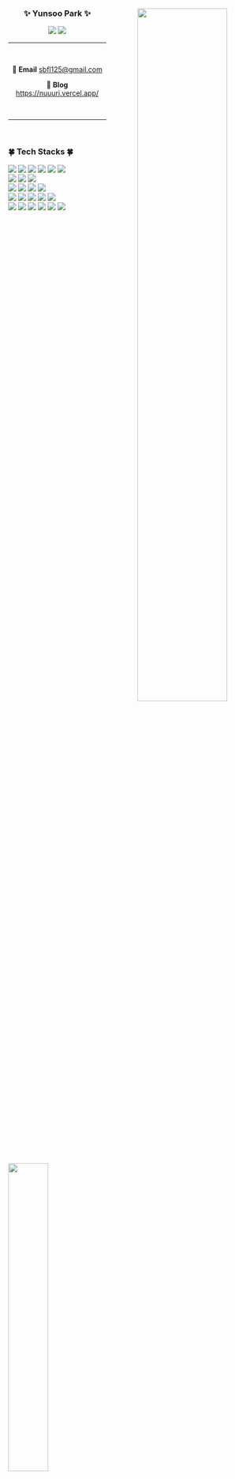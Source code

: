 <div align="center">
  <img align="right" width="60%" src="https://github-readme-stats.vercel.app/api?username=nuuuri&count_private=true&show_icons=true"/>

   ### ✨ Yunsoo Park ✨
  <a href="https://github.com/nuuuri"><img src="https://hits.seeyoufarm.com/api/count/incr/badge.svg?url=https%3A%2F%2Fgithub.com%2Fnuuuri&count_bg=%23000000&title_bg=%23000000&icon=github.svg&icon_color=%23E7E7E7&title=GitHub&edge_flat=false"/></a>
  <a href="https://solved.ac/whkakrkr"><img src="http://mazassumnida.wtf/api/mini/generate_badge?boj=whkakrkr"/></a> 
  
  ---
    
  <br/>
  
  📧 **Email** sbfl125@gmail.com
   
  📝 **Blog** https://nuuuri.vercel.app/
   
  <br>
</div>
  
 ---

<br/>
<img align="left" width="40%" src="https://github-readme-stats.vercel.app/api/top-langs/?username=nuuuri&layout=compact"/>

<div>
  
  ### :four_leaf_clover: Tech Stacks :four_leaf_clover:
  
  <img src="https://img.shields.io/badge/TypeScript-3178C6?style=flat-square&logo=TypeScript&logoColor=white"/>
  <img src="https://img.shields.io/badge/JavaScript-F7DF1E?style=flat-square&logo=JavaScript&logoColor=white"/> 
  <img src="https://img.shields.io/badge/Python-3776AB?style=flat-square&logo=Python&logoColor=white"/>
  <img src="https://img.shields.io/badge/JAVA-007396?style=flat-square&logo=Java&logoColor=white"/>
  <img src="https://img.shields.io/badge/C++-00599C?style=flat-square&logo=C%2B%2B&logoColor=white"/>
  <img src="https://img.shields.io/badge/C-A8B9CC?style=flat-square&logo=C&logoColor=white"/> 
  <br/>
  <img src="https://img.shields.io/badge/React-61DAFB?style=flat-square&logo=React&logoColor=white"/>
  <img src="https://img.shields.io/badge/Next.js-000000?style=flat-square&logo=Next.js&logoColor=white"/>
  <img src="https://img.shields.io/badge/flask-000000?style=flat-square&logo=flask&logoColor=white"/>
  <br/>
  <img src="https://img.shields.io/badge/HTML5-E34F26?style=flat-square&logo=HTML5&logoColor=white"/> 
  <img src="https://img.shields.io/badge/CSS3-1572B6?style=flat-square&logo=CSS3&logoColor=white"/>
  <img src="https://img.shields.io/badge/Styled-DB7093?style=flat-square&logo=styled-components&logoColor=white"/>
  <img src="https://img.shields.io/badge/Tailwind-06B6D4?style=flat-square&logo=Tailwind-CSS&logoColor=white"/>
  <br/>
  <img src="https://img.shields.io/badge/MobX-FF9955?style=flat-square&logo=MobX&logoColor=white"/>
  <img src="https://img.shields.io/badge/Justand-000000?style=flat-square&logo=Justand&logoColor=white"/>
  <img src="https://img.shields.io/badge/Redux-764ABC?style=flat-square&logo=Redux-Saga&logoColor=white"/> 
  <img src="https://img.shields.io/badge/Storybook-FF4785?style=flat-square&logo=Storybook&logoColor=white"/>
  <img src="https://img.shields.io/badge/MSW-FF6A33?style=flat-square&logo=Mock-Service-Worker&logoColor=white"/>
  <br/>
  <img src="https://img.shields.io/badge/git-F05032?style=flat-square&logo=git&logoColor=white"/>
  <img src="https://img.shields.io/badge/GitHub-181717?style=flat-square&logo=GitHub&logoColor=white"/>
  <img src="https://img.shields.io/badge/GitLab-FC6D26?style=flat-square&logo=GitLab&logoColor=white"/>
  <img src="https://img.shields.io/badge/GitLab CI/CD-FC6D26?style=flat-square&logo=GitLab&logoColor=white"/>
  <img src="https://img.shields.io/badge/Docker-2496ED?style=flat-square&logo=Docker&logoColor=white"/>
  <img src="https://img.shields.io/badge/Nginx-009639?style=flat-square&logo=NGINX&logoColor=white"/>
</div>
